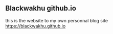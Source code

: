 ## Blackwakhu github.io

this is the website to my own personnal blog site
<a href="https://blackwakhu.github.io/">https://blackwakhu.github.io</a>
